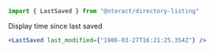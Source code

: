 ```jsx static
import { LastSaved } from "@nteract/directory-listing"
```
Display time since last saved
```jsx
<LastSaved last_modified={"1986-03-27T16:21:25.354Z"} />
```